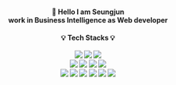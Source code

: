 <h4 align=center> 👋 Hello I am Seungjun
<br>
work in Business Intelligence as Web developer
<br>

<h4 align=center>💡 Tech Stacks 💡 <br><br>

<img src="https://img.shields.io/badge/Django-white?style=for-the-badge-square&logo=Django&logoColor=092E20"/>
<img src="https://img.shields.io/badge/Nodejs-white?style=for-the-badge-square&logo=node.js&logoColor=#339933"/>
<img src="https://img.shields.io/badge/Android Studio-white?style=for-the-badge-square&logo=Android Studio&logoColor=#3DDC84"/>

<br>
<img src="https://img.shields.io/badge/MariaDB-white?style=for-the-badge-square&logo=MariaDB&logoColor=003545"/>
<img src="https://img.shields.io/badge/MySQL-white?style=for-the-badge-square&logo=MySQL&logoColor=4479A1"/>
<img src="https://img.shields.io/badge/PostgreSQL-white?style=for-the-badge-square&logo=PostgreSQL&logoColor=#4169E1"/>
<img src="https://img.shields.io/badge/AWS-white?style=for-the-badge-square&logo=Amazon&logoColor=#232F3E"/>

  
<br>
<img src="https://img.shields.io/badge/python-white?style=for-the-badge-square&logo=Python&logoColor=#3776AB"/>
<img src="https://img.shields.io/badge/HTML-white?style=for-the-badge-square&logo=HTML5&logoColor=E34F26"/>
<img src="https://img.shields.io/badge/CSS-white?style=for-the-badge-square&logo=CSS3&logoColor=1572B6"/>
<img src="https://img.shields.io/badge/JavaScript-white?style=for-the-badge-square&logo=JavaScript&logoColor=F7DF1E"/>
<img src="https://img.shields.io/badge/jQuery-white?style=for-the-badge-square&logo=jQuery&logoColor=#0769AD"/>
<img src="https://img.shields.io/badge/Kotlin-white?style=for-the-badge-square&logo=Kotlin&logoColor=#7F52FF"/>
<!--
**Seungjun-bob/Seungjun-bob** is a ✨ _special_ ✨ repository because its `README.md` (this file) appears on your GitHub profile.

Here are some ideas to get you started:

- 🔭 I’m currently working on ...
- 🌱 I’m currently learning ...
- 👯 I’m looking to collaborate on ...
- 🤔 I’m looking for help with ...
- 💬 Ask me about ...
- 📫 How to reach me: ...
- 😄 Pronouns: ...
- ⚡ Fun fact: ...
-->
